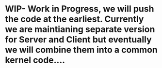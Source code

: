 # WIP- Work in Progress, we will push the code at the earliest. Currently we are maintianing separate version for Server and Client but eventually we will combine them into a common kernel code....
